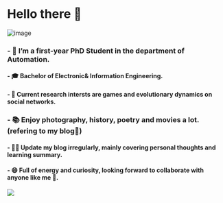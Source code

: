 # Hello there 👋
![image](https://github.com/huhong12345/huhong12345/blob/main/page.png)
### - 🧐 I’m a first-year PhD Student in the department of Automation.
#### - 🎓 Bachelor of Electronic& Information Engineering.
#### - 🌱 Current research intersts are games and evolutionary dynamics on social networks.
### - 📚 Enjoy photography, history, poetry and movies a lot.(refering to my blog🤪)
#### - ✍🏻 Update my blog irregularly, mainly covering personal thoughts and learning summary.
#### - 😄 Full of energy and curiosity, looking forward to collaborate with anyone like me 👯. 


<!--**Mayandev/Mayandev** is a ✨ _special_ ✨ repository because its `README.md` (this file) appears on your GitHub profile.

Here are some ideas to get you started:

- 🔭 I’m currently working on ...
- 🌱 I’m currently learning ...
- 👯 I’m looking to collaborate on ...
- 🤔 I’m looking for help with ...
- 💬 Ask me about ...
- 📫 How to reach me: ...
- 😄 Pronouns: ...
- ⚡ Fun fact: ...
-->
![](https://github-readme-stats.vercel.app/api?username=huhong12345)
